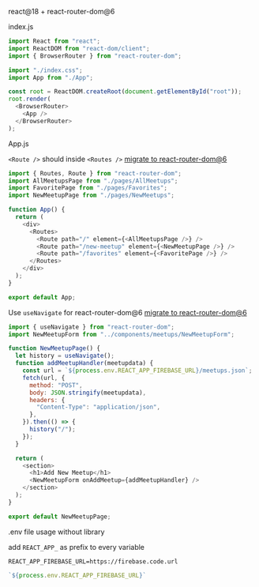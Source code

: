 react@18 + react-router-dom@6

index.js

```js
import React from "react";
import ReactDOM from "react-dom/client";
import { BrowserRouter } from "react-router-dom";

import "./index.css";
import App from "./App";

const root = ReactDOM.createRoot(document.getElementById("root"));
root.render(
  <BrowserRouter>
    <App />
  </BrowserRouter>
);
```

App.js

`<Route />` should inside `<Routes />` [migrate to react-router-dom@6](https://reactrouter.com/en/v6.3.0/upgrading/v5#relative-routes-and-links)


```js
import { Routes, Route } from "react-router-dom";
import AllMeetupsPage from "./pages/AllMeetups";
import FavoritePage from "./pages/Favorites";
import NewMeetupPage from "./pages/NewMeetups";

function App() {
  return (
    <div>
      <Routes>
        <Route path="/" element={<AllMeetupsPage />} />
        <Route path="/new-meetup" element={<NewMeetupPage />} />
        <Route path="/favorites" element={<FavoritePage />} />
      </Routes>
    </div>
  );
}

export default App;
```

Use `useNavigate` for react-router-dom@6 [migrate to react-router-dom@6](https://reactrouter.com/en/v6.3.0/upgrading/v5#use-usenavigate-instead-of-usehistory)

```js
import { useNavigate } from "react-router-dom";
import NewMeetupForm from "../components/meetups/NewMeetupForm";

function NewMeetupPage() {
  let history = useNavigate();
  function addMeetupHandler(meetupdata) {
    const url = `${process.env.REACT_APP_FIREBASE_URL}/meetups.json`;
    fetch(url, {
      method: "POST",
      body: JSON.stringify(meetupdata),
      headers: {
        "Content-Type": "application/json",
      },
    }).then(() => {
      history("/");
    });
  }

  return (
    <section>
      <h1>Add New Meetup</h1>
      <NewMeetupForm onAddMeetup={addMeetupHandler} />
    </section>
  );
}

export default NewMeetupPage;

```

.env file usage without library

add `REACT_APP_` as prefix to every variable

```env
REACT_APP_FIREBASE_URL=https://firebase.code.url
```

```js
`${process.env.REACT_APP_FIREBASE_URL}`
```
